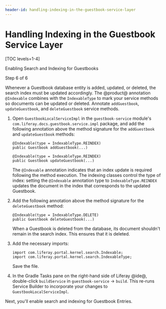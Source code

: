```yaml
---
header-id: handling-indexing-in-the-guestbook-service-layer
---
```


# Handling Indexing in the Guestbook Service Layer

[TOC levels=1-4]

<div class="learn-path-step row">
    <p id="stepTitle">Enabling Search and Indexing for Guestbooks</p><p>Step 6 of 6</p>
</div>

Whenever a Guestbook database entity is added, updated, or deleted, the search
index must be updated accordingly. The @product@ annotation `@Indexable`
combines with the `IndexableType` to mark your service methods so documents can
be updated or deleted. Annotate `addGuestbook`, `updateGuestbook`,
and `deleteGuestbook` service methods. 

1.  Open `GuestbookLocalServiceImpl` in the `guestbook-service` module's 
    `com.liferay.docs.guestbook.service.impl` package, and add the following 
    annotation above the method signature for the `addGuestbook` and 
    `updateGuestbook` methods:

        @Indexable(type = IndexableType.REINDEX)
        public Guestbook addGuestbook(...)

        @Indexable(type = IndexableType.REINDEX)
        public Guestbook updateGuestbook(...)

    The `@Indexable` annotation indicates that an index update is required
    following the method execution. The indexing classes control the type of
    index: setting the `@Indexable` annotation type to `IndexableType.REINDEX`
    updates the document in the index that corresponds to the updated Guestbook. 

2.  Add the following annotation above the method signature for the 
    `deleteGuestbook` method: 

        @Indexable(type = IndexableType.DELETE)
        public Guestbook deleteGuestbook(...)

    When a Guestbook is deleted from the database, its document shouldn't
    remain in the search index. This ensures that it is deleted.

3.  Add the necessary imports:

        import com.liferay.portal.kernel.search.Indexable;
        import com.liferay.portal.kernel.search.IndexableType;

    Save the file. 

4.  In the Gradle Tasks pane on the right-hand side of Liferay @ide@, 
    double-click `buildService` in `guestbook-service` &rarr; `build`. This 
    re-runs Service Builder to incorporate your changes to 
    `GuestbookLocalServiceImpl`. 

Next, you'll enable search and indexing for Guestbook Entries. 
